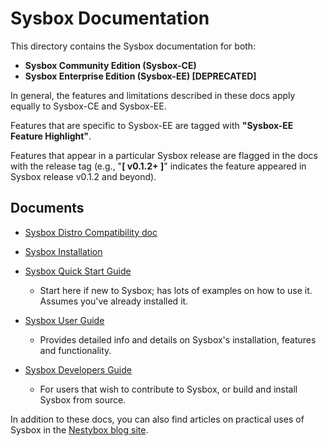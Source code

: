 # Sysbox Documentation

This directory contains the Sysbox documentation for both:

-   **Sysbox Community Edition (Sysbox-CE)**
-   **Sysbox Enterprise Edition (Sysbox-EE) [DEPRECATED]**

In general, the features and limitations described in these docs apply equally
to Sysbox-CE and Sysbox-EE.

Features that are specific to Sysbox-EE are tagged with **"Sysbox-EE Feature
Highlight"**.

Features that appear in a particular Sysbox release are flagged in the docs with
the release tag (e.g., "**\[ v0.1.2+ ]**" indicates the feature appeared in
Sysbox release v0.1.2 and beyond).

## Documents

-   [Sysbox Distro Compatibility doc](distro-compat.md)

-   [Sysbox Installation](user-guide/install.md)

-   [Sysbox Quick Start Guide](quickstart/README.md)

    -   Start here if new to Sysbox; has lots of examples on how to use
        it. Assumes you've already installed it.

-   [Sysbox User Guide](user-guide/README.md)

    -   Provides detailed info and details on Sysbox's installation, features and functionality.

-   [Sysbox Developers Guide](developers-guide/README.md)

    -   For users that wish to contribute to Sysbox, or build and install Sysbox from source.

In addition to these docs, you can also find articles on practical uses of Sysbox
in the [Nestybox blog site](https://blog.nestybox.com/).
